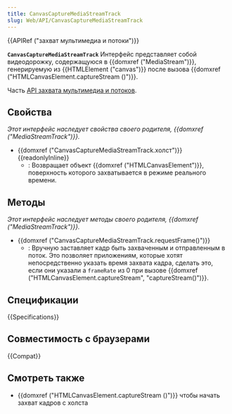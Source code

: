 ```yaml
---
title: CanvasCaptureMediaStreamTrack
slug: Web/API/CanvasCaptureMediaStreamTrack
---
```


{{APIRef ("захват мультимедиа и потоки")}}

**`CanvasCaptureMediaStreamTrack`** Интерфейс представляет собой видеодорожку, содержащуюся в {{domxref ("MediaStream")}}, генерируемую из {{HTMLElement ("canvas")}} после вызова {{domxref ("HTMLCanvasElement.captureStream ()")}}.

Часть [API захвата мультимедиа и потоков](/ru/docs/Web/API/Media_Streams_API).

## Свойства

_Этот интерфейс наследует свойства своего родителя, {{domxref ("MediaStreamTrack")}}._

- {{domxref ("CanvasCaptureMediaStreamTrack.холст")}} {{readonlyInline}}
  - : Возвращает объект {{domxref ("HTMLCanvasElement")}}, поверхность которого захватывается в режиме реального времени.

## Методы

_Этот интерфейс наследует методы своего родителя, {{domxref ("MediaStreamTrack")}}._

- {{domxref ("CanvasCaptureMediaStreamTrack.requestFrame()")}}
  - : Вручную заставляет кадр быть захваченным и отправленным в поток. Это позволяет приложениям, которые хотят непосредственно указать время захвата кадра, сделать это, если они указали a `frameRate` из 0 при вызове {{domxref ("HTMLCanvasElement.captureStream", "captureStream()")}}.

## Спецификации

{{Specifications}}

## Совместимость с браузерами

{{Compat}}

## Смотреть также

- {{domxref ("HTMLCanvasElement.captureStream ()")}} чтобы начать захват кадров с холста
